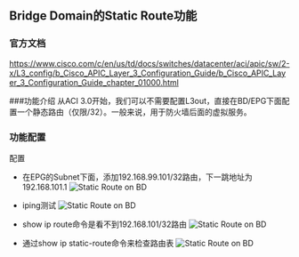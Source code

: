 ## Bridge Domain的Static Route功能
### 官方文档
https://www.cisco.com/c/en/us/td/docs/switches/datacenter/aci/apic/sw/2-x/L3_config/b_Cisco_APIC_Layer_3_Configuration_Guide/b_Cisco_APIC_Layer_3_Configuration_Guide_chapter_01000.html

###功能介绍
从ACI 3.0开始，我们可以不需要配置L3out，直接在BD/EPG下面配置一个静态路由（仅限/32）。一般来说，用于防火墙后面的虚拟服务。

### 功能配置
配置
+ 在EPG的Subnet下面，添加192.168.99.101/32路由，下一跳地址为192.168.101.1
![Static Route on BD](https://github.com/syz2000/cisco-aci-troubleshooting/blob/master/resource/L3out-StaticRouteBD-01.png)

+ iping测试
![Static Route on BD](https://github.com/syz2000/cisco-aci-troubleshooting/blob/master/resource/L3out-StaticRouteBD-02.png)

+ show ip route命令是看不到192.168.101/32路由
![Static Route on BD](https://github.com/syz2000/cisco-aci-troubleshooting/blob/master/resource/L3out-StaticRouteBD-03.png)

+ 通过show ip static-route命令来检查路由表
![Static Route on BD](https://github.com/syz2000/cisco-aci-troubleshooting/blob/master/resource/L3out-StaticRouteBD-04.png)
